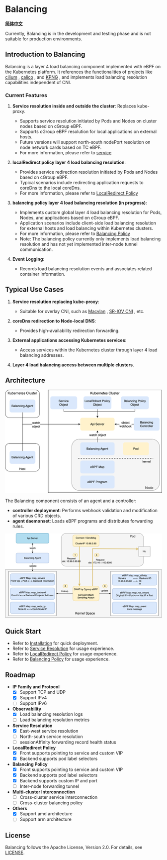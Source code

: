 # Balancing

[**简体中文**](./docs/readme.zh.md)

Currently, Balancing is in the development and testing phase and is not suitable for production environments.

## Introduction to Balancing

Balancing is a layer 4 load balancing component implemented with eBPF on the Kubernetes platform. It references the functionalities of projects like [cilium](https://github.com/cilium/cilium) , [calico](https://github.com/projectcalico/calico) , and [KPNG](https://github.com/kubernetes-retired/kpng) , and implements load balancing resolution capabilities independent of CNI.

### Current Features

1. **Service resolution inside and outside the cluster**: Replaces kube-proxy.
    - Supports service resolution initiated by Pods and Nodes on cluster nodes based on cGroup eBPF.
    - Supports cGroup eBPF resolution for local applications on external hosts.
    - Future versions will support north-south nodePort resolution on node network cards based on TC eBPF.
    - For more information, please refer to [service](./docs/usages/service.md])

2. **localRedirect policy layer 4 load balancing resolution**:
    - Provides service redirection resolution initiated by Pods and Nodes based on cGroup eBPF.
    - Typical scenarios include redirecting application requests to coreDns to the local coreDns.
    - For more information, please refer to [LocalRedirect Policy](./docs/usages/localredirect.md)

3. **balancing policy layer 4 load balancing resolution (in progress)**:
    - Implements custom global layer 4 load balancing resolution for Pods, Nodes, and applications based on cGroup eBPF.
    - Application scenarios include client-side load balancing resolution for external hosts and load balancing within Kubernetes clusters.
    - For more information, please refer to  [Balancing Policy](./docs/usages/balancing.md)
    - Note: The balancing policy currently only implements load balancing resolution and has not yet implemented inter-node tunnel communication.

4. **Event Logging**:
    - Records load balancing resolution events and associates related container information.

## Typical Use Cases

1. **Service resolution replacing kube-proxy**:
    - Suitable for overlay CNI, such as [Macvlan](https://github.com/containernetworking/plugins/tree/main/plugins/main/macvlan) , [SR-IOV CNI](https://github.com/k8snetworkplumbingwg/sriov-cni) , etc.

2. **coreDns redirection to Node-local DNS**:
    - Provides high-availability redirection forwarding.

3. **External applications accessing Kubernetes services**:
    - Access services within the Kubernetes cluster through layer 4 load balancing addresses.

4. **Layer 4 load balancing access between multiple clusters**.

## Architecture

![arch](./docs/images/arch.png)

The Balancing component consists of an agent and a controller:
- **controller deployment**: Performs webhook validation and modification of various CRD objects.
- **agent daemonset**: Loads eBPF programs and distributes forwarding rules.

![eBPF](./docs/images/cgroup-ebpf.png)

## Quick Start

- Refer to [Installation](./docs/usages/install.md) for quick deployment.
- Refer to [Service Resolution](./docs/usages/service.md) for usage experience.
- Refer to [LocalRedirect Policy](./docs/usages/localredirect.md) for usage experience.
- Refer to [Balancing Policy](./docs/usages/balancing.md) for usage experience.

## Roadmap

- **IP Family and Protocol**
    - [x] Support TCP and UDP
    - [x] Support IPv4
    - [ ] Support IPv6

- **Observability**
    - [x] Load balancing resolution logs
    - [ ] Load balancing resolution metrics

- **Service Resolution**
    - [x] East-west service resolution
    - [ ] North-south service resolution
    - [ ] sessionAffinity forwarding record health status

- **LocalRedirect Policy**
    - [x] Front supports pointing to service and custom VIP
    - [x] Backend supports pod label selectors

- **Balancing Policy**
    - [x] Front supports pointing to service and custom VIP
    - [x] Backend supports pod label selectors
    - [x] Backend supports custom IP and port
    - [ ] Inter-node forwarding tunnel

- **Multi-cluster Interconnection**
    - [ ] Cross-cluster service interconnection
    - [ ] Cross-cluster balancing policy

- **Others**
    - [x] Support amd architecture
    - [ ] Support arm architecture

## License

Balancing follows the Apache License, Version 2.0. For details, see [LICENSE](./LICENSE).
